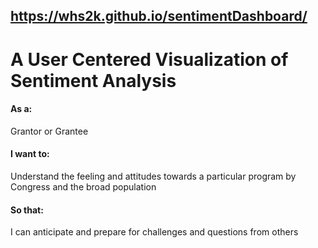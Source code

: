 ## https://whs2k.github.io/sentimentDashboard/
# A User Centered Visualization of Sentiment Analysis 

#### As a: 
Grantor or Grantee
#### I want to: 
Understand the feeling and attitudes towards a particular program by Congress and the broad population
#### So that:
I can anticipate and prepare for challenges and questions from others
